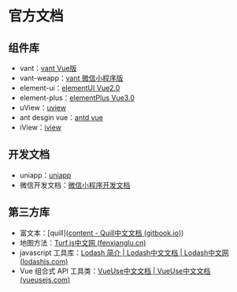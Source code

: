 # 官方文档

## 组件库

- vant：[vant Vue版](https://vant-contrib.github.io/vant/#/zh-CN)
- vant-weapp：[vant 微信小程序版](https://vant-contrib.github.io/vant-weapp/#/home)
- element-ui：[elementUI Vue2.0](https://element.eleme.cn/#/zh-CN)
- element-plus：[elementPlus Vue3.0](https://element-plus.org/zh-CN/)
- uView：[uview](https://uviewui.com/)
- ant desgin vue：[antd vue](https://www.antdv.com/components/overview-cn)
- iView：[iview](http://v4.iviewui.com/docs/introduce)

## 开发文档

- uniapp：[uniapp](https://uniapp.dcloud.net.cn/)
- 微信开发文档：[微信小程序开发文档](https://developers.weixin.qq.com/miniprogram/dev/framework/)

## 第三方库

- 富文本：[quill]([content - Quill中文文档 (gitbook.io)](https://kang-bing-kui.gitbook.io/quill/wen-dang-document/api/content))
- 地图方法：[Turf.js中文网 (fenxianglu.cn)](https://turfjs.fenxianglu.cn/)
- javascript 工具库：[Lodash 简介 | Lodash中文文档 | Lodash中文网 (lodashjs.com)](https://www.lodashjs.com/)
- Vue 组合式 API 工具类：[VueUse中文文档 | VueUse中文文档 (vueusejs.com)](https://www.vueusejs.com/)